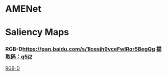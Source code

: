 # AMENet

# Saliency Maps
### RGB-D<https://pan.baidu.com/s/1lcesjh9vceFwlRor5BegQg> <a href="[testRel/myLib](https://pan.baidu.com/s/1lcesjh9vceFwlRor5BegQg)">提取码：q5j2
  [RGB-D](https://pan.baidu.com/s/1lcesjh9vceFwlRor5BegQg)
